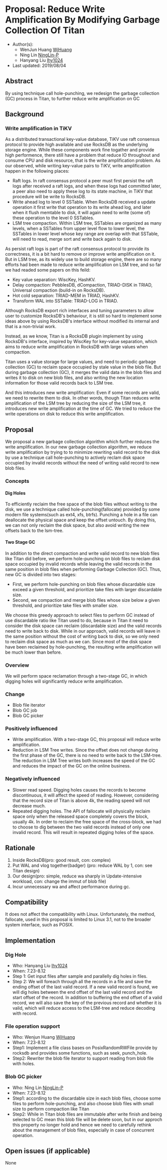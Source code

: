 # Proposal: Reduce Write Amplification By Modifying Garbage Collection Of Titan

- Author(s):    
  -  WenJun Huang [WjHuang](https://github.com/wjhuang2016)
  -  Ning Lin [NingLin-P](https://github.com/NingLin-P)
  -  Hanyang Liu [lhy1024](https://github.com/lhy1024)
- Last updated:  2019/08/04

## Abstract

By using technique call hole-punching, we redesign the garbage collection (GC) process in Titan, to further reduce write amplification on GC

## Background

### Write amplification in TiKV

As a distributed transactional key-value database, TiKV use raft consensus protocol to provide high available and use RocksDB as the underlying storage engine. While these components work fine 
togather and provide high performence, there still have a problem that reduce IO throughout and consume CPU and disk resource, that is the write amplification problem. As our observed, while 
writing key-value pairs to TiKV, write amplification happen in the following places: 

- Raft logs. In raft consensus protocol a peer must first persist the raft logs after received a raft logs, and when these logs had committed later, a peer also need to apply these log to its state machine, in TiKV that procedure will be write to RocksDB.
- Write ahead log to level 0 SSTable. When RocksDB received a update operation it first write that operation to its write ahead log, and later when it flush memtable to disk, it will again need to write (some of) these operation to the level 0 SSTables.
- LSM tree compaction. Within LSM tree, SSTables are organized as many levels, when a SSTables from upper level flow to lower level, the SSTables in lower level whose key range are overlap with that SSTable, will need to read, merge sort and write back again to disk.

As persist raft logs is part of the raft consensus protocol to provide its correctness, it is a bit hard to remove or improve write amplification on it. But in LSM tree, as its widely use to 
build storage engine, there are so many efforts had been made to reduce write amplification on LSM tree, and so far we had readed some papers on this feild:

- Key value separation: WiscKey, HashKV.
- Delay compaction: PebblesDB, dCompaction, TRIAD-DISK in TRIAD, Universal compaction (build-in on RocksDB).
- Hot cold separation: TRIAD-MEM in TRIAD, HashKV.
- Transform WAL into SSTable: TRIAD-LOG in TRIAD.

Although RocksDB export rich interfaces and tuning parameters to allow user to customize RocksDB's behaviour, it is still so hard to implement some ideas above by using RocksDB's interface without modified its internal and that is a non-trivial work.

Instead, as we know, Titan is a RocksDB plugin implement by using RocksDB's interface, inspired by WiscKey for key-value separation, which aims to reduce write amplification in RocksDB with large values when compaction.

Titan uses a value storage for large values, and need to periodic garbage collection (GC) to reclaim space occupied by stale value in the blob file. But during garbage collection (GC), it merges the valid data in the blob files and writes it to disk on new blob files, and also writing the new location information for those valid records back to LSM tree.

And this introduces new write amplification: Even if some records are valid, we need to rewrite them to disk. In other words, though Titan reduces write amplification of the LSM tree by reducing the size of the LSM tree, it introduces new write amplification at the time of GC. We tried to reduce the write operations on disk to reduce this write amplification.

## Proposal

We proposal a new garbage collection algorithm which further reduces the write amplification. In our new garbage collection algorithm, we reduce write amplification by trying to to minimize rewriting valid record to the disk by use a technique call hole-punching to actively reclam disk space occupied by invalid records without the need of writing valid record to new blob files.

### Concepts 

#### Dig Holes

To efficiently reclaim the free space of the blob files without writing to the disk, we use a technique called hole-punching(fallocate) provided by some modern file systems(such as ext4, xfs, btrfs). Punching a hole in a file can deallocate the physical space and keep the offset untouch. By doing this, we can not only reclaim the disk space, but also avoid writing the new offsets back to the lsm-tree. 

#### Two Stage GC

In addition to the direct compaction and write valid record to new blob files like Titan did before, we perform hole-punching on blob files to reclam disk space occupied by invalid records while leaving the valid records in the same position in blob files when performing Garbage Collection (GC). 
Thus, new GC is divided into two stages:
- First, we perform hole-punching on blob files whose discardable size exceed a given threshold, and prioritize take files with larger discardable size.
- Second, we compaction and merge blob files whose size below a given threshold, and prioritize take files with smaller size.

We choose this greedy approach to select files to perform GC instead of use discardable ratio like Titan used to do, because in Titan it need to consider the disk space can reclaim (discardable size) and the valid records need to write back to disk. While in our approach, valid records will leave in the same position without the cost of writing back to disk, so we only need to reclaim disk space as much as we can. Since most of the disk space have been reclaimed by hole-punching, the resulting write amplification will be much lower than before.

### Overview

We will perform space reclamation through a two-stage GC, in which digging holes will significantly reduce write amplification.

### Change

- Blob file iterator
- Blob GC job
- Blob GC picker

### Positively influenced

- Write amplification. With a two-stage GC, this proposal will reduce write amplification.
- Reduction in LSM Tree writes. Since the offset does not change during the first phase of the GC, there is no need to write back to the LSM-tree. The reduction in LSM Tree writes both increases the speed of the GC and reduces the impact of the GC on the online business.

### Negatively influenced

- Slower read speed. Digging holes causes the records to become discontinuous, it will affect the speed of reading. However, considering that the record size of Titan is above 4k, the reading speed will not decrease much.
- Repeated digging holes. The API of fallocate will physically reclaim space only when the released space completely covers the block, usually 4k. In order to reclaim the free space of the cross-block, we had to choose to dig between the two valid records instead of  only one invalid record. This will result in repeated digging holes of the space.


## Rationale

1. Inside RocksDB(pro: good result, con: complex)
2. Put WAL and vlog together(badger) (pro: reduce WAL by 1, con: see Titan design)
3. Our design(pro: simple, reduce wa sharply in Update-intensive workload, con: change the immut 
   of blob file)
4. Incur unnecessary wa and affect performance during gc.

## Compatibility

It does not affect the compatibility with Linux. Unfortunately, the method, fallocate,  used in this proposal is limited to Linux 3.1, not to the broader system interface, such as POSIX.

## Implementation

### Dig Hole

- Who: Hanyang Liu [lhy1024](https://github.com/lhy1024)
- When: 7.23-8.12
- Step 1: Get input files after sample and parallelly dig holes in files.
- Step 2: 
We will foreach through all the records in a file and save the ending offset of the last valid record. If a new valid record is found, we will dig holes between the end offset of the last valid record and the start offset of the record.
In addition to buffering the end offset of a valid record, we will also save the key of the previous record and whether it is valid, which will reduce access to the LSM-tree and reduce decoding with record.

### File operation support

- Who: Wenjun Huang [WjHuang](https://github.com/wjhuang2016)
- When: 7.23-8.12
- Step1: Implement a file class bases on PosixRandomRWFile provide by rocksdb and provides some functions, such as seek, punch_hole. 
- Step2: Rewriter the blob file iterator to support reading from blob file with holes. 

### Blob GC picker

- Who: Ning Lin [NingLin-P](https://github.com/NingLin-P)
- When: 7.23-8.12
- Step1: according to the discardable size in each blob files, choose some files to perform hole-punching, and also choose blob files with small size to perform compaction like Titan
- Step2: While in Titan blob files are immutable after write finish and being selected to GC mean this blob file will be delete soon, but in our approch this property no longer hold and hence we need to carefully rethink about the management of blob files, especially in case of concurrent operation.

## Open issues (if applicable)

None
